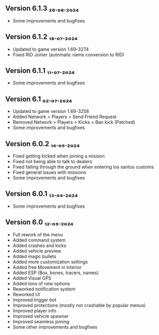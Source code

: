 ## Version 6.1.3 ₂₆.₀₈.₂₀₂₄
- Some improvements and bugfixes

## Version 6.1.2 ₁₈.₀₇.₂₀₂₄
- Updated to game version 1.69-3274
- Fixed RID Joiner (automatic name conversion to RID)

## Version 6.1.1 ₁₁.₀₇.₂₀₂₄
- Some improvements and bugfixes

## Version 6.1 ₀₂.₀₇.₂₀₂₄
- Updated to game version 1.69-3258
- Added Network > Players > Send Friend Request
- Removed Network > Players > Kicks > Ban kick (Patched)
- Some improvements and bugfixes

## Version 6.0.2 ₁₄.₀₅.₂₀₂₄
- Fixed getting kicked when joining a mission
- Fixed not being able to talk to dealers
- Fixed falling through the ground when entering los santos customs
- Fixed general issues with missions
- Some improvements and bugfixes

## Version 6.0.1 ₁₃.₀₅.₂₀₂₄
- Some improvements and bugfixes

## Version 6.0 ₁₂.₀₅.₂₀₂₄
- Full rework of the menu
- Added command system
- Added crashes and kicks
- Added vehicle preview
- Added magic bullets
- Added more customization settings
- Added free Movement in Interior
- Added ESP (Box, bones, tracers, names)
- Added Visual GPS
- Added tons of new options
- Reworked notification system
- Reworked UI
- Improved trigger bot
- Improved protections (mostly not crashable by popular menus)
- Improved player info
- Improved vehicle spawner
- Improved seamless joining
- Some other improvements and bugfixes
